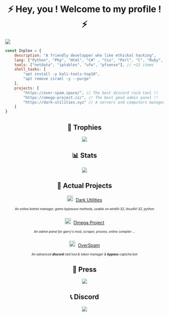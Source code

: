 <h1 align="center">⚡️ Hey, you ! Welcome to my profile ! ⚡️</h1>

<img src="https://cdn.discordapp.com/attachments/955182908086308896/955182969012776960/e787cc3204b99a72af9a3a44c37f9e71.jpg">

```javascript
const Inplex = {
    description: "A friendly developper who like ethickal hacking",
    lang: ["Python", "Php", "Html", "C#" , "Css", "Perl", "C", "Ruby", "Java" , "Js"], // Most used ones
    tools: ["netdata", "iptables", "ufw", "pfsense"], // +12 items
    shell_tasks: [
        "apt install -y kali-tools-top10",
        "apt remove israel -y --purge"
    ],
    projects: [
        "https://over-spam.space/", // The best discord raid tool !!
        "https://omega-project.cz/", // The best gmod admin panel !!
        "https://dark-utilities.xyz" // A servers and computers manager, stress tests and crypto mining
    ]
}
```

<h2 align="center">🥇 Trophies</h2>
<p align="center">
    <img src="https://github-profile-trophy.vercel.app/?username=Function-sys&amp;theme=dracula&amp;margin-w=15&amp;margin-h=15&amp;column=7" style="max-width:100%;">
</p>

<h2 align="center">📊 Stats</h2>
<p align="center"><img src="https://github-readme-stats.vercel.app/api?username=Function-sys&amp;theme=dracula&amp;show_icons=true"></p>

<h2 align="center">📌 Actual Projects</h2>
    <p align="center">
        <img width="20" src="https://cdn.discordapp.com/attachments/822589448143110174/942414947013513246/favicon.png">&nbsp;
        <a href="https://dark-utilities.xyz/?from=github.com">
            Dark Utilities
        </a>
    </p>
    <h6 style="font-size: 10px;" align="center">An online botnet manager, game bypasses methods, usable on win64-32, linux64-32, python</h6>
    <p align="center">
        <img width="20" src="https://user-images.githubusercontent.com/69421356/132992532-cab4ec4e-d08c-48cb-89be-b43791ead1bc.png">&nbsp;
        <a href="https://omega-project.cz/?from=github.com">
            Ʊmega Project
        </a>
    </p>
    <h6 style="font-size: 10px;" align="center">An admin panel for garry's mod, scraper, proxies, online compiler ...</h6>
    <p align="center">
        <img width="20" src="https://user-images.githubusercontent.com/69421356/132992407-b12ab596-95d1-4739-851f-930e9fa5c952.png">&nbsp;
        <a href="https://over-spam.space/?from=github.com">
            OverSpam
        </a>
    </p>
    <h6 style="font-size: 10px;" align="center">An advanced <b>discord</b> raid tool & token manager & <b>bypass</b> captcha bot</h6>
<h2 align="center">📃 Press</h2></center>
<a href="https://discord.gg/WZjRmUknHr">
    <p align="center"><img src="https://discord.com/api/guilds/821649812058275840/widget.png?style=banner2"></p>
</a> 
    
<h2 align="center">📞 Discord</h2>

<a href="https://discord.com/users/821649457992040478">
    <p align="center"><img src="https://lanyard-profile-readme.vercel.app/api/821649457992040478"></p>
</a>
